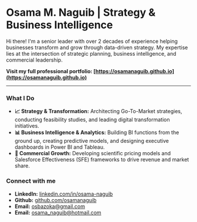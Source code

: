 # Osama M. Naguib | Strategy & Business Intelligence

Hi there! I'm a senior leader with over 2 decades of experience helping businesses transform and grow through data-driven strategy. My expertise lies at the intersection of strategic planning, business intelligence, and commercial leadership.

**Visit my full professional portfolio: [https://osamanaguib.github.io](https://osamanaguib.github.io)**

---

### What I Do

-   **📈 Strategy & Transformation:** Architecting Go-To-Market strategies, conducting feasibility studies, and leading digital transformation initiatives.
-   **📊 Business Intelligence & Analytics:** Building BI functions from the ground up, creating predictive models, and designing executive dashboards in Power BI and Tableau.
-   **🚀 Commercial Growth:** Developing scientific pricing models and Salesforce Effectiveness (SFE) frameworks to drive revenue and market share.

### Connect with me

-   **LinkedIn:** [linkedin.com/in/osama-naguib](https://www.linkedin.com/in/osama-naguib/)
-   **Github:** [github.com/osamanaguib](https://www.github.com//osamanaguib/)
-   **Email:** osbazoka@gmail.com
-   **Email:** osama_naguib@hotmail.com
